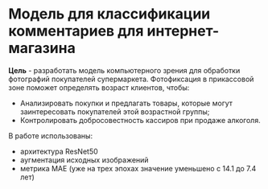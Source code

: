 # Модель для классификации комментариев для интернет-магазина

**Цель** - разработать модель компьютерного зрения для обработки фотографий покупателей супермаркета. Фотофиксация в прикассовой зоне поможет определять возраст клиентов, чтобы:
  - Анализировать покупки и предлагать товары, которые могут заинтересовать покупателей этой возрастной группы;
  - Контролировать добросовестность кассиров при продаже алкоголя.


В работе использованы:
- архитектура ResNet50
- аугментация исходных изображений
- метрика MAE (уже на трех эпохах значение уменьшено с 14.1 до 7.4 лет)